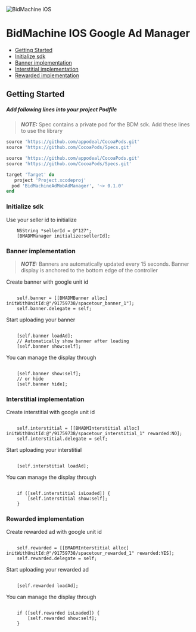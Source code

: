 ![BidMachine iOS](https://appodeal-ios.s3-us-west-1.amazonaws.com/docs/bidmachine.png)

# BidMachine IOS Google Ad Manager

- [Getting Started](#user-content-getting-started)
- [Initialize sdk](#user-content-initialize-sdk)
- [Banner implementation](#user-content-banner-implementation)
- [Interstitial implementation](#user-content-interstitial-implementation)
- [Rewarded implementation](#user-content-rewarded-implementation)


## Getting Started

##### Add following lines into your project Podfile

> **_NOTE:_** Spec contains a private pod for the BDM sdk. Add these lines to use the library

```ruby
source 'https://github.com/appodeal/CocoaPods.git'
source 'https://github.com/CocoaPods/Specs.git'
```

```ruby
source 'https://github.com/appodeal/CocoaPods.git'
source 'https://github.com/CocoaPods/Specs.git'

target 'Target' do
   project 'Project.xcodeproj'
  pod 'BidMachineAdMobAdManager', '~> 0.1.0'
end
```

### Initialize sdk

Use your seller id to initialize

``` objc
    NSString *sellerId = @"127";
    [BMADMManager initialize:sellerId];
```

### Banner implementation

> **_NOTE:_** Banners are automatically updated every 15 seconds. Banner display is anchored to the bottom edge of the controller

Create banner with google unit id

```objc

    self.banner = [[BMADMBanner alloc] initWithUnitId:@"/91759738/spacetour_banner_1"];
    self.banner.delegate = self;

```

Start uploading your banner

```objc

    [self.banner loadAd];
    // Automatically show banner after loading
    [self.banner show:self];
```

You can manage the display through

```objc

    [self.banner show:self];
    // or hide
    [self.banner hide];

```

### Interstitial implementation

Create interstitial with google unit id

```objc

    self.interstitial = [[BMADMInterstitial alloc] initWithUnitId:@"/91759738/spacetour_interstitial_1" rewarded:NO];
    self.interstitial.delegate = self;

```

Start uploading your interstitial

```objc

    [self.interstitial loadAd];
```

You can manage the display through

```objc

    if ([self.interstitial isLoaded]) {
        [self.interstitial show:self];
    }

```

### Rewarded implementation

Create rewarded ad with google unit id

```objc

    self.rewarded = [[BMADMInterstitial alloc] initWithUnitId:@"/91759738/spacetour_rewarded_1" rewarded:YES];
    self.rewarded.delegate = self;

```

Start uploading your rewarded ad

```objc

    [self.rewarded loadAd];
```

You can manage the display through

```objc

    if ([self.rewarded isLoaded]) {
        [self.rewarded show:self];
    }

```

